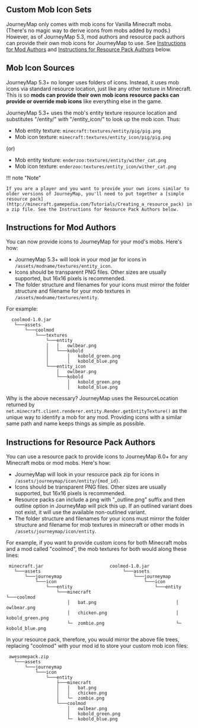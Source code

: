 ## **Custom Mob Icon Sets**

JourneyMap only comes with mob icons for Vanilla Minecraft mobs. (There's no magic way to derive icons from mobs added by mods.) However, as of JourneyMap 5.3, mod authors and resource pack authors can provide their own mob icons for JourneyMap to use. See [Instructions for Mod Authors](#instructions-for-mod-authors) and [Instructions for Resource Pack Authors](#instructions-for-resource-pack-authors) below.

## **Mob Icon Sources**

JourneyMap 5.3+ no longer uses folders of icons. Instead, it uses mob icons via standard resource location, just like any other texture in Minecraft. This is so **mods can provide their own mob icons resource packs can provide or override mob icons** like everything else in the game.

JourneyMap 5.3+ uses the mob's entity texture resource location and substitutes "/entity/" with "/entity_icon/" to look up the mob icon. Thus:

- Mob entity texture: `minecraft:textures/entity/pig/pig.png`
- Mob icon texture: `minecraft:textures/entity_icon/pig/pig.png`

(or)

- Mob entity texture: `enderzoo:textures/entity/wither_cat.png`
- Mob icon texture: `enderzoo:textures/entity_icon/wither_cat.png`

!!! note "Note"

    If you are a player and you want to provide your own icons similar to older versions of JourneyMap, you'll need to put together a [simple resource pack](http://minecraft.gamepedia.com/Tutorials/Creating_a_resource_pack) in a zip file. See the Instructions for Resource Pack Authors below.

## **Instructions for Mod Authors**

You can now provide icons to JourneyMap for your mod's mobs. Here's how:

- JourneyMap 5.3+ will look in your mod jar for icons in `/assets/modname/textures/entity_icon`.
- Icons should be transparent PNG files. Other sizes are usually supported, but 16x16 pixels is recommended.
- The folder structure and filenames for your icons must mirror the folder structure and filename for your mob textures in `/assets/modname/textures/entity`.

For example:

```text
  coolmod-1.0.jar
   └───assets
       └───coolmod
           └───textures
               └───entity
               │   │   owlbear.png
               │   └───kobold
               │       │   kobold_green.png
               │       │   kobold_blue.png
               └───entity_icon
                   │   owlbear.png
                   └───kobold
                       │   kobold_green.png
                       │   kobold_blue.png
```

Why is the above necessary? JourneyMap uses the ResourceLocation returned by `net.minecraft.client.renderer.entity.Render.getEntityTexture()` as the unique way to identify a mob for any mod. Providing icons with a similar same path and name keeps things as simple as possible.

## **Instructions for Resource Pack Authors**

You can use a resource pack to provide icons to JourneyMap 6.0+ for any Minecraft mobs or mod mobs. Here's how:

- JourneyMap will look in your resource pack zip for icons in `/assets/journeymap/icon/entity/{mod_id}`.
- Icons should be transparent PNG files. Other sizes are usually supported, but 16x16 pixels is recommended.
- Resource packs can include a png with "\_outline.png" suffix and then outline option in JourneyMap will pick this up. If an outlined variant does not exist, it will use the available non-outlined variant.
- The folder structure and filenames for your icons must mirror the folder structure and filename for mob textures in minecraft or other mods in `/assets/journeymap/icon/entity`.

For example, if you want to provide custom icons for both Minecraft mobs and a mod called "coolmod", the mob textures for both would along these lines:

```text
 minecraft.jar                         coolmod-1.0.jar
   └───assets                               └───assets
       └───journeymap                           └───journeymap
           └───icon                                 └───icon
               └───entity                               └───entity
                   └───minecraft                            └───coolmod
                       │   bat.png                              │   owlbear.png
                       │   chicken.png                          │   kobold_green.png
                       └─  zombie.png                           └─  kobold_blue.png
```

In your resource pack, therefore, you would mirror the above file trees, replacing "coolmod" with your mod id to store your custom mob icon files:

```text
 awesomepack.zip
   └───assets
       └───journeymap
           └───icon
               └───entity
                   ├───minecraft
                   │   │   bat.png
                   │   │   chicken.png
                   │   └─  zombie.png
                   └───coolmod
                       │   owlbear.png
                       │   kobold_green.png
                       └─  kobold_blue.png
```

